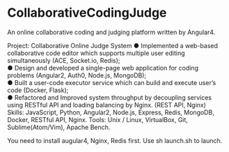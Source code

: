# CollaborativeCodingJudge
An online collaborative coding and judging platform written by Angular4.

Project: Collaborative Online Judge System
● Implemented a web-based collaborative code editor which supports multiple user editing simultaneously (ACE, Socket.io, Redis);  
● Design and developed a single-page web application for coding problems (Angular2, Auth0, Node.js, MongoDB);  
● Built a user-code executor service which can build and execute user’s code (Docker, Flask);  
● Refactored and Improved system throughput by decoupling services using RESTful API and loading balancing by Nginx. (REST API, Nginx)  
Skills: JavaScript, Python, Angular2, Node.js, Express, Redis, MongoDB, Docker, RESTful API, Nginx.   Tools: Unix / Linux, VirtualBox, Git, Sublime(Atom/Vim), Apache Bench.  

You need to install augular4, Nginx, Redis first.
Use sh launch.sh to launch. 
